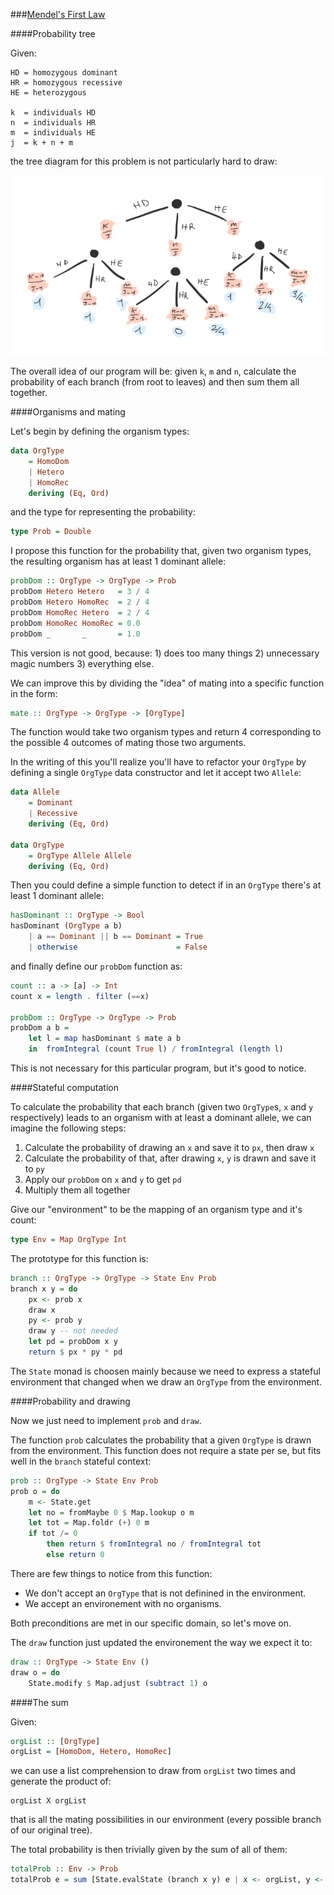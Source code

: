 ###[Mendel's First Law](http://rosalind.info/problems/iprb/)

####Probability tree

Given:

```
HD = homozygous dominant
HR = homozygous recessive 
HE = heterozygous

k  = individuals HD
n  = individuals HR
m  = individuals HE
j  = k + n + m
```

the tree diagram for this problem is not particularly hard to draw:

<p align="center">
	<img src="probability_tree.png" alt="The probability tree diagram"/>
</p>

The overall idea of our program will be: given `k`, `m` and `n`, calculate the probability of each branch (from root to leaves) and then sum them all together.

####Organisms and mating

Let's begin by defining the organism types:

```haskell
data OrgType 
    = HomoDom
    | Hetero
    | HomoRec
    deriving (Eq, Ord)
```

and the type for representing the probability:

```haskell
type Prob = Double
```

I propose this function for the probability that, given two organism types, the resulting organism has at least 1 dominant allele:

```haskell
probDom :: OrgType -> OrgType -> Prob
probDom Hetero Hetero   = 3 / 4
probDom Hetero HomoRec  = 2 / 4
probDom HomoRec Hetero  = 2 / 4
probDom HomoRec HomoRec = 0.0
probDom _       _       = 1.0
```

This version is not good, because: 1) does too many things 2) unnecessary magic numbers 3) everything else. 

We can improve this by dividing the "idea" of mating into a specific function in the form:

```haskell
mate :: OrgType -> OrgType -> [OrgType]
```

The function would take two organism types and return 4 corresponding to the possible 4 outcomes of mating those two arguments.

In the writing of this you'll realize you'll have to refactor your `OrgType` by defining a single `OrgType` data constructor and let it accept two `Allele`:

```haskell
data Allele
    = Dominant
    | Recessive
    deriving (Eq, Ord)

data OrgType
    = OrgType Allele Allele
    deriving (Eq, Ord)
```

Then you could define a simple function to detect if in an `OrgType` there's at least 1 dominant allele:

```haskell
hasDominant :: OrgType -> Bool
hasDominant (OrgType a b)
    | a == Dominant || b == Dominant = True
    | otherwise                      = False
```

and finally define our `probDom` function as:

```haskell
count :: a -> [a] -> Int
count x = length . filter (==x)

probDom :: OrgType -> OrgType -> Prob
probDom a b = 
    let l = map hasDominant $ mate a b
    in  fromIntegral (count True l) / fromIntegral (length l)
```

This is not necessary for this particular program, but it's good to notice.

####Stateful computation

To calculate the probability that each branch (given two `OrgType`s, `x` and `y` respectively) leads to an organism with at least a dominant allele, we can imagine the following steps:

 1. Calculate the probability of drawing an `x` and save it to `px`, then draw `x`
 2. Calculate the probability of that, after drawing `x`, `y` is drawn and save it to `py`
 3. Apply our `probDom` on `x` and `y` to get `pd`
 4. Multiply them all together

Give our "environment" to be the mapping of an organism type and it's count:

```haskell
type Env = Map OrgType Int
```

The prototype for this function is:

```haskell
branch :: OrgType -> OrgType -> State Env Prob
branch x y = do
    px <- prob x
    draw x
    py <- prob y
    draw y -- not needed
    let pd = probDom x y
    return $ px * py * pd
```

The `State` monad is choosen mainly because we need to express a stateful environment that changed when we draw an `OrgType` from the environment.

####Probability and drawing

Now we just need to implement `prob` and `draw`.

The function `prob` calculates the probability that a given `OrgType` is drawn from the environment. This function does not require a state per se, but fits well in the `branch` stateful context:

```haskell
prob :: OrgType -> State Env Prob
prob o = do
    m <- State.get
    let no = fromMaybe 0 $ Map.lookup o m
    let tot = Map.foldr (+) 0 m
    if tot /= 0
        then return $ fromIntegral no / fromIntegral tot
        else return 0
```

There are few things to notice from this function:

 - We don't accept an `OrgType` that is not definined in the environment.
 - We accept an environement with no organisms.

Both preconditions are met in our specific domain, so let's move on.

The `draw` function just updated the environement the way we expect it to:

```haskell
draw :: OrgType -> State Env ()
draw o = do
    State.modify $ Map.adjust (subtract 1) o
```

####The sum

Given:

```haskell
orgList :: [OrgType]
orgList = [HomoDom, Hetero, HomoRec]
```

we can use a list comprehension to draw from `orgList` two times and generate the product of:

```
orgList X orgList
```

that is all the mating possibilities in our environment (every possible branch of our original tree).

The total probability is then trivially given by the sum of all of them:

```haskell
totalProb :: Env -> Prob
totalProb e = sum [State.evalState (branch x y) e | x <- orgList, y <- orgList]
```
